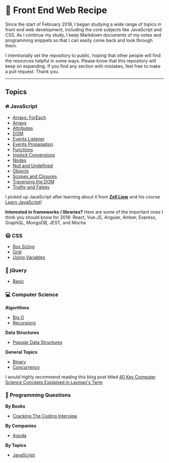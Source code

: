 # 🔖 Front End Web Recipe

Since the start of February 2018, I began studying a wide range of topics in front end web development, including the core subjects like JavaScript and CSS. As I continue my study, I keep Markdown documents of my notes and programming snippets so that I can easily come back and look through them.

I intentionally set the repository to public, hoping that other people will find the resources helpful in some ways. Please know that this repository will keep on expanding. If you find any section with mistakes, feel free to make a pull request. Thank you.

---

## Topics

### 🔥 JavaScript

- [Arrays: ForEach](/javascript/Arrays_forEach.md)
- [Arrays](/javascript/Arrays.md)
- [Attributes](/javascript/Attributes.md)
- [DOM](/javascript/DOM.md)
- [Events Listener](/javascript/Events-Listener.md)
- [Events Propagation](/javascript/Events-Propagation.md)
- [Functions](/javascript/Functions.md)
- [Implicit Conversions](/javascript/Implicit_Conversions.md)
- [Nodes](/javascript/Nodes.md)
- [Null and Undefined](/javascript/Null_Undefined.md)
- [Objects](/javascript/Objects.md)
- [Scopes and Closures](/javascript/Scopes_Closures.md)
- [Traversing the DOM](/javascript/Traversing_the_DOM.md)
- [Truthy and Falsey](/javascript/Truthy_Falsey.md)

I picked up JavaScript after learning about it from **[Zell Liew](https://zellwk.com/)** and his course [Learn JavaScript](https://learnjavascript.today/)!

**Interested in frameworks / libraries?** Here are some of the important ones I think you should know for 2018: React, Vue.JS, Angular, Amber, Express, GraphQL, MongoDB, JEST, and Mocha

### 😃 CSS

- [Box Sizing](/css/BoxSizing.md)
- [Grid](/css/Grid.md)
- [Using Variables](/css/UsingVar.md)

### 🚀 jQuery

- [Basic](/jquery/Basic.md)

### 💻 Computer Science

**Algorithms**

- [Big O](/comsci/algorithms/Big-O.md)
- [Recursions](/comsci/algorithms/Recursions.md)

**Data Structures**

- [Popular Data Structures](/comsci/data-structures/index.md)

**General Topics**

- [Binary](/comsci/General/Binary.md)
- [Concurrency](/comsci/General/Concurrency.md)

I would highly recommend reading this blog post titled [40 Key Computer Science Concepts Explained in Layman's Term](http://carlcheo.com/compsci)

### 📕 Programming Questions

**By Books**

- [Cracking The Coding Interview](/interview/books/cracking-the-coding-interview/ch01/index.md)

**By Companies**

- [Agoda](/interview/companies/Agoda.md)

**By Topics**

- [JavaScript](/interview/languages/JavaScript.md)